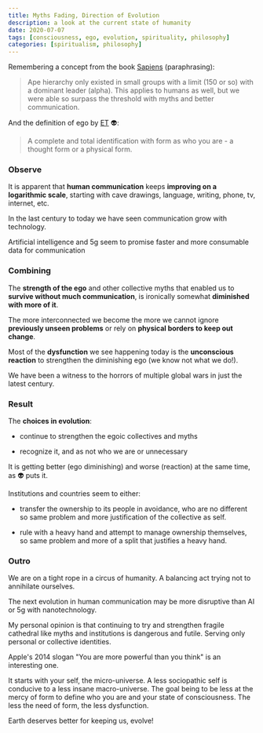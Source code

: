 ```yaml
---
title: Myths Fading, Direction of Evolution
description: a look at the current state of humanity
date: 2020-07-07
tags: [consciousness, ego, evolution, spirituality, philosophy]
categories: [spiritualism, philosophy]
---
```


Remembering a concept from the book [Sapiens](https://www.amazon.com/Sapiens-Humankind-Yuval-Noah-Harari/dp/0062316095) (paraphrasing):

> Ape hierarchy only existed in small groups with a limit (150 or so) with a dominant leader (alpha). This applies to humans as well, but we were able so surpass the threshold with myths and better communication.

And the definition of ego by [ET](https://eckharttolle.com/) 👽:

> A complete and total identification with form as who you are - a thought form or a physical form.

### Observe

It is apparent that **human communication** keeps **improving on a logarithmic scale**, starting with cave drawings, language, writing, phone, tv, internet, etc.

In the last century to today we have seen communication grow with technology. 

Artificial intelligence and 5g seem to promise faster and more consumable data for communication

### Combining

The **strength of the ego** and other collective myths that enabled us to **survive without much communication**, is ironically somewhat **diminished with more of it**.

The more interconnected we become the more we cannot ignore **previously unseen problems** or rely on **physical borders to keep out change**.

Most of the **dysfunction** we see happening today is the **unconscious reaction** to strengthen the diminishing ego (we know not what we do!).

We have been a witness to the horrors of multiple global wars in just the latest century.

### Result

The **choices in evolution**:

* continue to strengthen the egoic collectives and myths

* recognize it, and as not who we are or unnecessary

It is getting better (ego diminishing) and worse (reaction) at the same time, as 👽 puts it.

Institutions and countries seem to either:

* transfer the ownership to its people in avoidance, who are no different so same problem and more justification of the collective as self.

* rule with a heavy hand and attempt to manage ownership themselves, so same problem and more of a split that justifies a heavy hand.

### Outro

We are on a tight rope in a circus of humanity. A balancing act trying not to annihilate ourselves.

The next evolution in human communication may be more disruptive than AI or 5g with nanotechnology.

My personal opinion is that continuing to try and strengthen fragile cathedral like myths and institutions is dangerous and futile.  Serving only personal or collective identities.

Apple's 2014 slogan "You are more powerful than you think" is an interesting one.

It starts with your self, the micro-universe.  A less sociopathic self is conducive to a less insane macro-universe.  The goal being to be less at the mercy of form to define who you are and your state of consciousness.  The less the need of form, the less dysfunction.

Earth deserves better for keeping us, evolve!



